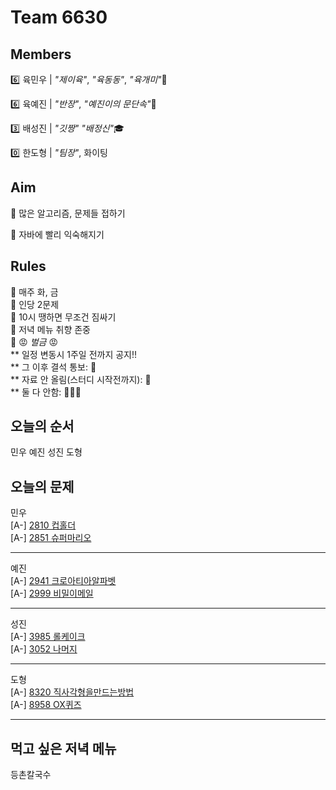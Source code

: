 # Team 6630

## Members
:six:   육민우 | *"제이육"*,  *"육동동"*, *"육개미"*:ant:

:six:   육예진 | *"반장"*, *"예진이의 문단속"*:door:

:three: 배성진 | *"깃짱"*  *"배정신"*:mortar_board:

:zero:  한도형 | *"팀장"*,  화이팅

## Aim
:dart: 많은 알고리즘, 문제들 접하기

:dart: 자바에 빨리 익숙해지기

## Rules
:pushpin: 매주 화, 금  
:pushpin: 인당 2문제  
:pushpin: 10시 땡하면 무조건 짐싸기  
:pushpin: 저녁 메뉴 취향 존중  
:pushpin: :rage: *벌금* :rage:  
** 일정 변동시 1주일 전까지 공지!!  
** 그 이후 결석 통보: :money_with_wings:  
** 자료 안 올림(스터디 시작전까지): :money_with_wings:    
** 둘 다 안함: :money_with_wings::money_with_wings::money_with_wings:    

## 오늘의 순서
민우
예진
성진
도형
## 오늘의 문제
민우  
[A-] [2810 컵홀더](https://www.acmicpc.net/problem/2810)  
[A-] [2851 슈퍼마리오](https://www.acmicpc.net/problem/2851)  


___
예진  
[A-] [2941 크로아티아알파벳](https://www.acmicpc.net/problem/2941)  
[A-] [2999 비밀이메일](https://www.acmicpc.net/problem/2999)  


___
성진  
[A-] [3985 롤케이크](https://www.acmicpc.net/problem/3985)  
[A-] [3052 나머지](https://www.acmicpc.net/problem/3052)  


___
도형  
[A-] [8320 직사각형을만드는방법](https://www.acmicpc.net/problem/8320)  
[A-] [8958 OX퀴즈](https://www.acmicpc.net/problem/8958)  


___

## 먹고 싶은 저녁 메뉴
등촌칼국수
